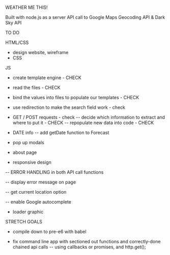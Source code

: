 WEATHER ME THIS!

Built with node.js as a server
API call to Google Maps Geocoding API & Dark Sky API


TO DO

HTML/CSS
- design website, wireframe
- CSS 

JS
- create template engine - CHECK
- read the files - CHECK
- bind the values into files to populate our templates - CHECK 
- use redirection to make the search field work - check
- GET / POST requests - check
-- decide which information to extract and where to put it - CHECK
-- repopulate new data into code - CHECK

- DATE info -- add getDate function to Forecast 


- pop up modals

- about page

- responsive design

-- ERROR HANDLING in both API call functions

-- display error message on page

-- get current location option

-- enable Google autocomplete

- loader graphic



STRETCH GOALS

- compile down to pre-e6 with babel

- fix command line app with sectioned out functions and correctly-done chained api calls
-- using callbacks or promises, and http.get();
